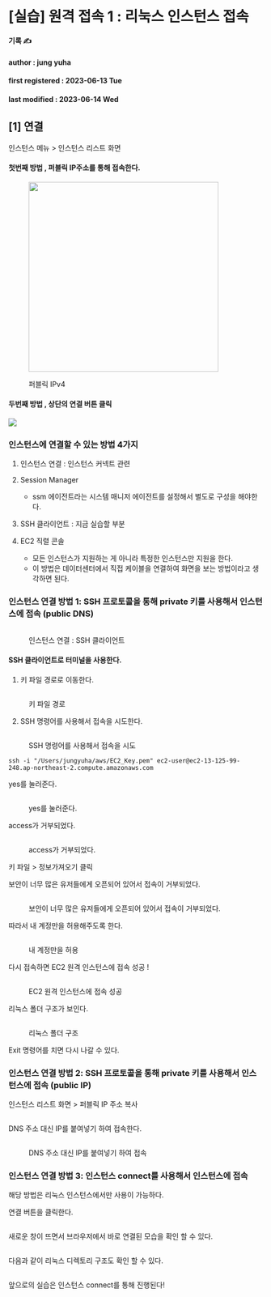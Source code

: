 # \[실습] 원격 접속 1 : 리눅스 인스턴스 접속

**기록 ✍️**

#### author : jung yuha

#### first registered : 2023-06-13 Tue

#### last modified : 2023-06-14 Wed

## \[1] 연결

인스턴스 메뉴 > 인스턴스 리스트 화면

#### 첫번째 방법 , 퍼블릭 IP주소를 통해 접속한다.

<figure><img src="../../.gitbook/assets/image (70).png" alt="" width="375"><figcaption><p> 퍼블릭 IPv4</p></figcaption></figure>

#### 두번째 방법 , 상단의 연결 버튼 클릭

![](<../../.gitbook/assets/image (59).png>)

### 인스턴스에 연결할 수 있는 방법 4가지

1. 인스턴스 연결 : 인스턴스 커넥트 관련
2. Session Manager
   * ssm 에이전트라는 시스템 매니저 에이전트를 설정해서 별도로 구성을 해야한다.
3. SSH 클라이언트 : 지금 실습할 부분&#x20;
4.  EC2 직렬 콘솔

    * 모든 인스턴스가 지원하는 게 아니라 특정한 인스턴스만 지원을 한다.
    * 이 방법은 데이터센터에서 직접 케이블을 연결하여 화면을 보는 방법이라고 생각하면 된다.



### 인스턴스 연결 방법 1: SSH 프로토콜을 통해 private 키를 사용해서 인스턴스에 접속 (public DNS)

<figure><img src="../../.gitbook/assets/image (2).png" alt=""><figcaption><p>  인스턴스 연결 : SSH 클라이언트</p></figcaption></figure>

#### SSH 클라이언트로 터미널을 사용한다.

1. 키 파일 경로로 이동한다.

<figure><img src="../../.gitbook/assets/image (24).png" alt=""><figcaption><p>키 파일 경로</p></figcaption></figure>

2. SSH 명령어를 사용해서 접속을 시도한다.

<figure><img src="../../.gitbook/assets/image (37).png" alt=""><figcaption><p>SSH 명령어를 사용해서 접속을 시도</p></figcaption></figure>

```
ssh -i "/Users/jungyuha/aws/EC2_Key.pem" ec2-user@ec2-13-125-99-248.ap-northeast-2.compute.amazonaws.com
```

yes를 눌러준다.

<figure><img src="../../.gitbook/assets/image (33).png" alt=""><figcaption><p>yes를 눌러준다.</p></figcaption></figure>

access가 거부되었다.

<figure><img src="../../.gitbook/assets/image (18).png" alt=""><figcaption><p>access가 거부되었다.</p></figcaption></figure>

키 파일 > 정보가져오기 클릭

보안이 너무 많은 유저들에게 오픈되어 있어서 접속이 거부되었다.&#x20;

<figure><img src="../../.gitbook/assets/image (32).png" alt=""><figcaption><p> 보안이 너무 많은 유저들에게 오픈되어 있어서 접속이 거부되었다.  </p></figcaption></figure>

따라서 내 계정만을 허용해주도록 한다.

<figure><img src="../../.gitbook/assets/image (5).png" alt=""><figcaption><p> 내 계정만을 허용</p></figcaption></figure>

다시 접속하면 EC2 원격 인스턴스에 접속 성공 !

<figure><img src="../../.gitbook/assets/image (12).png" alt=""><figcaption><p> EC2 원격 인스턴스에 접속 성공</p></figcaption></figure>

리눅스 폴더 구조가 보인다.

<figure><img src="../../.gitbook/assets/image (15).png" alt=""><figcaption><p> 리눅스 폴더 구조</p></figcaption></figure>

Exit 명령어를 치면 다시 나갈 수 있다.

### 인스턴스 연결 방법 2: SSH 프로토콜을 통해 private 키를 사용해서 인스턴스에 접속 (public IP)

인스턴스 리스트 화면 > 퍼블릭 IP 주소 복사

<figure><img src="../../.gitbook/assets/image (3).png" alt=""><figcaption></figcaption></figure>

DNS 주소 대신 IP를 붙여넣기 하여 접속한다.

<figure><img src="../../.gitbook/assets/image (45).png" alt=""><figcaption><p> DNS 주소 대신 IP를 붙여넣기 하여 접속</p></figcaption></figure>

### 인스턴스 연결 방법 3: 인스턴스 connect를 사용해서 인스턴스에 접속

해당 방법은 리눅스 인스턴스에서만 사용이 가능하다.

연결 버튼을 클릭한다.

<figure><img src="../../.gitbook/assets/image (21).png" alt=""><figcaption></figcaption></figure>

새로운 창이 뜨면서 브라우저에서 바로 연결된 모습을 확인 할 수 있다.

<figure><img src="../../.gitbook/assets/image (35).png" alt=""><figcaption></figcaption></figure>

다음과 같이 리눅스 디렉토리 구조도 확인 할 수 있다.

<figure><img src="../../.gitbook/assets/image (23).png" alt=""><figcaption></figcaption></figure>

앞으로의 실습은 인스턴스 connect를 통해 진행된다!
